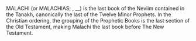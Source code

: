 MALACHI (or MALACHIAS; , __) is the last book of the Neviim contained in the Tanakh, canonically the last of the Twelve Minor Prophets. In the Christian ordering, the grouping of the Prophetic Books is the last section of the Old Testament, making Malachi the last book before The New Testament.
